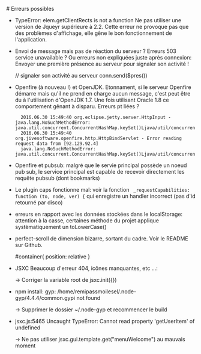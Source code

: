# Erreurs possibles

* TypeError: elem.getClientRects is not a function
  Ne pas utiliser une version de Jqueyr supérieure à 2.2. Cette erreur ne provoque 
  pas que des problèmes d'affichage, elle gêne le bon fonctionnement de l'application.

* Envoi de message mais pas de réaction du serveur ? Erreurs 503 service unavailable ? Ou erreurs non expliquées juste après connexion:
 Envoyer une première présence au serveur pour signaler son activité !
 
    
    // signaler son activité au serveur 
    conn.send($pres())

* Openfire (à nouveau !) et OpenJDK. Etonnament, si le serveur Openfire démarre mais qu'il ne prend en charge aucun message,
c'est peut être du à l'utilisation d'OpenJDK 1.7. Une fois utilisant Oracle 1.8 ce comportement gênant à disparu.
Erreurs pt liées ? 

        2016.06.30 15:49:40 org.eclipse.jetty.server.HttpInput - java.lang.NoSuchMethodError: java.util.concurrent.ConcurrentHashMap.keySet()Ljava/util/concurrent/ConcurrentHashMap$KeySetView;
        2016.06.30 15:49:40 org.jivesoftware.openfire.http.HttpBindServlet - Error reading request data from [92.129.92.4]
        java.lang.NoSuchMethodError: java.util.concurrent.ConcurrentHashMap.keySet()Ljava/util/concurrent/ConcurrentHashMap$KeySetView;


* Openfire et pubsub: malgré que le servie principal possède un noeud pub sub, le service principal est capable 
de recevoir directement les requête pubsub (dont bookmarks)

* Le plugin caps fonctionne mal: voir la fonction ` _requestCapabilities: function (to, node, ver) {` qui enregistre un handler 
incorrect (pas d'id retourné par disco)

* erreurs en rapport avec les données stockées dans le localStorage: attention à la casse, certaines méthode du projet 
applique systèmatiquement un toLowerCase()

* perfect-scroll de dimension bizarre, sortant du cadre.
Voir le README sur Github.


    #container{ position: relative }

* JSXC Beaucoup d'erreur 404, icônes manquantes, etc ...:


    -> Corriger la variable root de jsxc.init({})

* npm install: gyp: /home/remipassmoilesel/.node-gyp/4.4.4/common.gypi not found


    -> Supprimer le dossier ~/.node-gyp et recommencer le build

* jsxc.js:5465 Uncaught TypeError: Cannot read property 'getUserItem' of undefined


    -> Ne pas utiliser jsxc.gui.template.get("menuWelcome") au mauvais moment
    